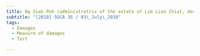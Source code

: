```yaml
---
title: Ng Siok Poh (administratrix of the estate of Lim Lian Chiat, deceased) and another v Sim 
subtitle: "[2018] SGCA 35 / 03\_July\_2018"
tags:
  - Damages
  - Measure of damages
  - Tort

---
```


